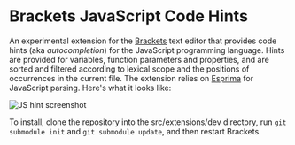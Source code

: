 Brackets JavaScript Code Hints
==============================

An experimental extension for the [Brackets](http://brackets.io) text editor that provides code hints (aka *autocompletion*) for the JavaScript programming language. Hints are provided for variables, function parameters and properties, and are sorted and filtered according to lexical scope and the positions of occurrences in the current file. 
The extension relies on [Esprima](http://esprima.org) for JavaScript parsing. Here's what it looks like:

![JS hint screenshot](http://f.cl.ly/items/3W2u2C3w0k2O1y1o1u3z/Screen%20Shot%202013-01-11%20at%206.30.51%20PM.png "JS hint screenshot")

To install, clone the repository into the src/extensions/dev directory, run `git submodule init` and `git submodule update`, and then restart Brackets.